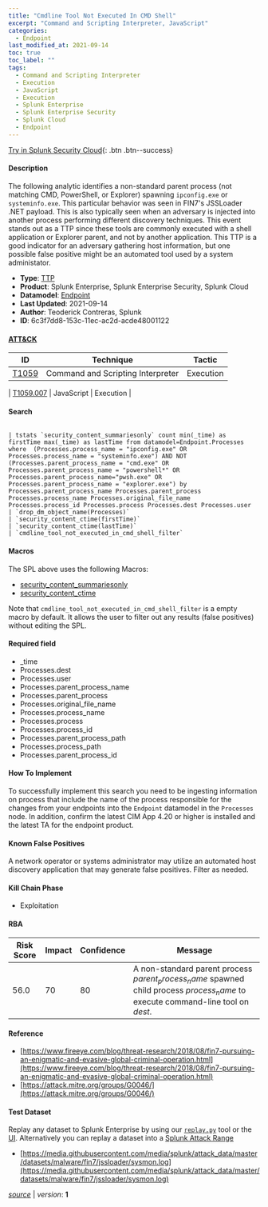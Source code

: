 ```yaml
---
title: "Cmdline Tool Not Executed In CMD Shell"
excerpt: "Command and Scripting Interpreter, JavaScript"
categories:
  - Endpoint
last_modified_at: 2021-09-14
toc: true
toc_label: ""
tags:
  - Command and Scripting Interpreter
  - Execution
  - JavaScript
  - Execution
  - Splunk Enterprise
  - Splunk Enterprise Security
  - Splunk Cloud
  - Endpoint
---
```




[Try in Splunk Security Cloud](https://www.splunk.com/en_us/cyber-security.html){: .btn .btn--success}

#### Description

The following analytic identifies a non-standard parent process (not matching CMD, PowerShell, or Explorer) spawning `ipconfig.exe` or `systeminfo.exe`. This particular behavior was seen in FIN7&#39;s JSSLoader .NET payload. This is also typically seen when an adversary is injected into another process performing different discovery techniques. This event stands out as a TTP since these tools are commonly executed with a shell application or Explorer parent, and not by another application. This TTP is a good indicator for an adversary gathering host information, but one possible false positive might be an automated tool used by a system administator.

- **Type**: [TTP](https://github.com/splunk/security_content/wiki/Detection-Analytic-Types)
- **Product**: Splunk Enterprise, Splunk Enterprise Security, Splunk Cloud
- **Datamodel**: [Endpoint](https://docs.splunk.com/Documentation/CIM/latest/User/Endpoint)
- **Last Updated**: 2021-09-14
- **Author**: Teoderick Contreras, Splunk
- **ID**: 6c3f7dd8-153c-11ec-ac2d-acde48001122


#### [ATT&CK](https://attack.mitre.org/)

| ID             | Technique        |  Tactic             |
| -------------- | ---------------- |-------------------- |
| [T1059](https://attack.mitre.org/techniques/T1059/) | Command and Scripting Interpreter | Execution |

| [T1059.007](https://attack.mitre.org/techniques/T1059/007/) | JavaScript | Execution |

#### Search

```

| tstats `security_content_summariesonly` count min(_time) as firstTime max(_time) as lastTime from datamodel=Endpoint.Processes where  (Processes.process_name = "ipconfig.exe" OR Processes.process_name = "systeminfo.exe") AND NOT (Processes.parent_process_name = "cmd.exe" OR Processes.parent_process_name = "powershell*" OR Processes.parent_process_name="pwsh.exe" OR Processes.parent_process_name = "explorer.exe") by Processes.parent_process_name Processes.parent_process Processes.process_name Processes.original_file_name Processes.process_id Processes.process Processes.dest Processes.user 
| `drop_dm_object_name(Processes)` 
| `security_content_ctime(firstTime)` 
| `security_content_ctime(lastTime)` 
| `cmdline_tool_not_executed_in_cmd_shell_filter`
```

#### Macros
The SPL above uses the following Macros:
* [security_content_summariesonly](https://github.com/splunk/security_content/blob/develop/macros/security_content_summariesonly.yml)
* [security_content_ctime](https://github.com/splunk/security_content/blob/develop/macros/security_content_ctime.yml)

Note that `cmdline_tool_not_executed_in_cmd_shell_filter` is a empty macro by default. It allows the user to filter out any results (false positives) without editing the SPL.

#### Required field
* _time
* Processes.dest
* Processes.user
* Processes.parent_process_name
* Processes.parent_process
* Processes.original_file_name
* Processes.process_name
* Processes.process
* Processes.process_id
* Processes.parent_process_path
* Processes.process_path
* Processes.parent_process_id


#### How To Implement
To successfully implement this search you need to be ingesting information on process that include the name of the process responsible for the changes from your endpoints into the `Endpoint` datamodel in the `Processes` node. In addition, confirm the latest CIM App 4.20 or higher is installed and the latest TA for the endpoint product.

#### Known False Positives
A network operator or systems administrator may utilize an automated host discovery application that may generate false positives. Filter as needed.

#### Kill Chain Phase
* Exploitation



#### RBA

| Risk Score  | Impact      | Confidence   | Message      |
| ----------- | ----------- |--------------|--------------|
| 56.0 | 70 | 80 | A non-standard parent process $parent_process_name$ spawned child process $process_name$ to execute command-line tool on $dest$. |




#### Reference

* [https://www.fireeye.com/blog/threat-research/2018/08/fin7-pursuing-an-enigmatic-and-evasive-global-criminal-operation.html](https://www.fireeye.com/blog/threat-research/2018/08/fin7-pursuing-an-enigmatic-and-evasive-global-criminal-operation.html)
* [https://attack.mitre.org/groups/G0046/](https://attack.mitre.org/groups/G0046/)



#### Test Dataset
Replay any dataset to Splunk Enterprise by using our [`replay.py`](https://github.com/splunk/attack_data#using-replaypy) tool or the [UI](https://github.com/splunk/attack_data#using-ui).
Alternatively you can replay a dataset into a [Splunk Attack Range](https://github.com/splunk/attack_range#replay-dumps-into-attack-range-splunk-server)

* [https://media.githubusercontent.com/media/splunk/attack_data/master/datasets/malware/fin7/jssloader/sysmon.log](https://media.githubusercontent.com/media/splunk/attack_data/master/datasets/malware/fin7/jssloader/sysmon.log)



[*source*](https://github.com/splunk/security_content/tree/develop/detections/endpoint/cmdline_tool_not_executed_in_cmd_shell.yml) \| *version*: **1**